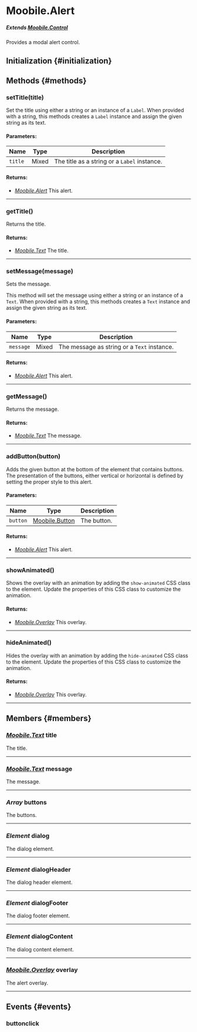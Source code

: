 Moobile.Alert
================================================================================

##### Extends *[Moobile.Control](Control/Control.md)*

Provides a modal alert control.

Initialization {#initialization}
--------------------------------------------------------------------------------

Methods {#methods}
--------------------------------------------------------------------------------

### setTitle(title)

Set the title using either a string or an instance of a `Label`. When provided with a string, this methods creates a `Label` instance and assign the given string as its text.

#### Parameters:

Name    | Type  | Description
------- | ----- | -----------
`title` | Mixed | The title as a string or a `Label` instance.

#### Returns:

- *[Moobile.Alert](Control/Alert.md)* This alert.

-----

### getTitle()

Returns the title.


#### Returns:

- *[Moobile.Text](Control/Text.md)* The title.


-----

### setMessage(message)

Sets the message.

This method will set the message using either a string or an instance of
a `Text`. When provided with a string, this methods creates a `Text`
instance and assign the given string as its text.

#### Parameters:

Name      | Type  | Description
--------- | ----- | -----------
`message` | Mixed | The message as string or a `Text` instance.

#### Returns:

- *[Moobile.Alert](Control/Alert.md)* This alert.

-----

### getMessage()

Returns the message.

#### Returns:

- *[Moobile.Text](Control/Text.md)* The message.

-----

### addButton(button)

Adds the given button at the bottom of the element that contains buttons. The presentation of the buttons, either vertical or horizontal is defined by setting the proper style to this alert.

#### Parameters:

Name     | Type                        | Description
-------- | --------------------------- | -----------
`button` | [Moobile.Button](Control/Button.md) | The button.

#### Returns:

- *[Moobile.Alert](Control/Alert.md)* This alert.

-----

### showAnimated()

Shows the overlay with an animation by adding the `show-animated` CSS class to the element. Update the properties of this CSS class to customize the animation.

#### Returns:

- *[Moobile.Overlay](Control/Moobile.Overlay.md)* This overlay.

-----

### hideAnimated()

Hides the overlay with an animation by adding the `hide-animated` CSS class to the element. Update the properties of this CSS class to customize the animation.

#### Returns:

- *[Moobile.Overlay](Control/Moobile.Overlay.md)* This overlay.

-----

Members {#members}
--------------------------------------------------------------------------------

### *[Moobile.Text](Control/Text.md)* title

The title.

-----

### *[Moobile.Text](Control/Text.md)* message

The message.

-----

### *Array* buttons

The buttons.

-----

### *Element* dialog

The dialog element.

-----

### *Element* dialogHeader

The dialog header element.

-----

### *Element* dialogFooter

The dialog footer element.

-----

### *Element* dialogContent

The dialog content element.

-----

### *[Moobile.Overlay](Control/Moobile.Overlay.md)* overlay

The alert overlay.

-----

Events {#events}
--------------------------------------------------------------------------------

### buttonclick
